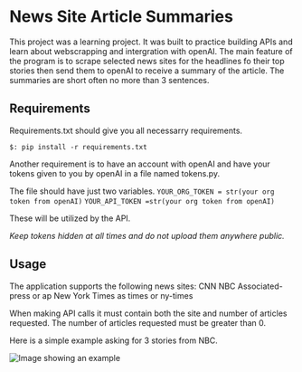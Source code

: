 # News Site Article Summaries

This project was a learning project. It was built to practice building APIs and learn
about webscrapping and intergration with openAI. The main feature of the program is to 
scrape selected news sites for the headlines fo their top stories then send them to openAI to receive a summary of the article. The summaries are short often no more than 3 sentences. 

## Requirements

Requirements.txt should give you all necessarry requirements. 

`$: pip install -r requirements.txt`

Another requirement is to have an account with openAI and have your tokens given to you
by openAI in a file named tokens.py.

The file should have just two variables.
`YOUR_ORG_TOKEN = str(your org token from openAI)`
`YOUR_API_TOKEN =str(your org token from openAI)`

These will be utilized by the API. 

*Keep tokens hidden at all times and do not upload them anywhere public.*


## Usage

The application supports the following news sites:
    CNN 
    NBC
    Associated-press or ap
    New York Times as times or ny-times

When making API calls it must contain both the site and number of articles requested. 
The number of articles requested must be greater than 0.

Here is a simple example asking for 3 stories from NBC. 

![Image showing an example]( Python_Web_Scraper/Python_Web_Scaper/example.png ("Example"))
